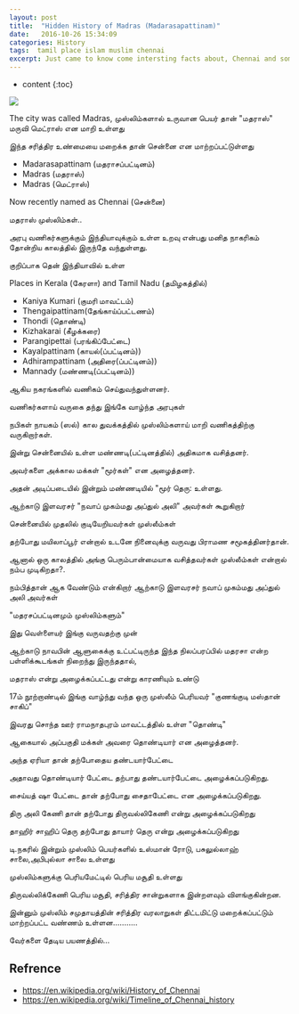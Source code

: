 ```yaml
---
layout: post
title:  "Hidden History of Madras (Madarasapattinam)"
date:   2016-10-26 15:34:09
categories: History
tags:  tamil place islam muslim chennai
excerpt: Just came to know come intersting facts about, Chennai and some places names and thier connection with early Muslims
---
```


* content
{:toc}

![](https://upload.wikimedia.org/wikipedia/commons/4/4f/Fort_St._George%2C_Chennai.jpg)

The city was called Madras, 
முஸ்லிம்களால் உருவான பெயர் தான் "மதராஸ்" மருவி மெட்ராஸ் என மாறி உள்ளது

இந்த சரித்திர உண்மையை மறைக்க தான் சென்னை என மாற்றப்பட்டுள்ளது


* Madarasapattinam (மதராசப்பட்டினம்)
* Madras (மதராஸ்)
* Madras (மெட்ராஸ்)

Now recently named as Chennai (சென்னை)

மதராஸ் முஸ்லிம்கள்..

அரபு வணிகர்களுக்கும் இந்தியாவுக்கும் உள்ள உறவு என்பது மனித நாகரிகம் தோன்றிய காலத்தில் இருந்தே வந்துள்ளது.

குறிப்பாக தென் இந்தியாவில் உள்ள

Places in Kerala (கேரளா) and Tamil Nadu (தமிழகத்தில்)

* Kaniya Kumari (குமரி மாவட்டம்)
* Thengaipattinam(தேங்காய்ப்பட்டணம்)
* Thondi (தொண்டி)
* Kizhakarai (கீழக்கரை)
* Parangipettai (பரங்கிப்பேட்டை)
* Kayalpattinam (காயல்(ப்பட்டினம்))
* Adhirampattinam (அதிரை(ப்பட்டினம்))
* Mannady (மண்ணடி(ப்பட்டினம்))

ஆகிய நகரங்களில் வணிகம் செய்துவந்துள்ளனர்.

வணிகர்களாய் வருகை தந்து இங்கே வாழ்ந்த அரபுகள்

நபிகள் நாயகம் (ஸல்) கால துவக்கத்தில் முஸ்லிம்களாய் மாறி வணிகத்திற்கு வருகிறார்கள்.

இன்று சென்னையில் உள்ள மண்ணடி(பட்டினத்தில்) அதிகமாக வசித்தனர்.

அவர்களை அக்கால மக்கள் "மூர்கள்" என அழைத்தனர்.

அதன் அடிப்படையில் இன்றும் மண்ணடியில் "மூர் தெரு: உள்ளது.

ஆற்காடு இளவரசர் "நவாப் முகம்மது அப்துல் அலி" அவர்கள் கூறுகிறார்

சென்னையில் முதலில் குடியேறியவர்கள் முஸ்லீம்கள்

தற்போது மயிலாப்பூர் என்றால் உடனே நினைவுக்கு வருவது பிராமண சமூகத்தினர்தான்.

ஆனால் ஒரு காலத்தில் அங்கு பெரும்பான்மையாக வசித்தவர்கள் முஸ்லீம்கள் என்றால் நம்ப முடிகிறதா?.

நம்பித்தான் ஆக வேண்டும் என்கிறார் ஆற்காடு இளவரசர் நவாப் முகம்மது அப்துல் அலி அவர்கள்

"மதரசப்பட்டினமும் முஸ்லிம்களும்"

இது வெள்ளையர் இங்கு வருவதற்கு முன்

ஆற்காடு நாவபின் ஆளுகைக்கு உட்பட்டிருந்த இந்த நிலப்பரப்பில் மதரசா என்ற பள்ளிக்கூடங்கள் நிறைந்து இருந்ததால்,

மதராஸ் என்று அழைக்கப்பட்டது என்று காரணியும் உண்டு

17ம் நூற்றாண்டில் இங்கு வாழ்ந்து வந்த ஒரு முஸ்லீம் பெரியவர் "குணங்குடி மஸ்தான் சாகிப்"

இவரது சொந்த ஊர் ராமநாதபுரம் மாவட்டத்தில் உள்ள "தொண்டி"

ஆகையால் அப்பகுதி மக்கள் அவரை தொண்டியார் என அழைத்தனர்.

அந்த ஏரியா தான் தற்போதைய தண்டயார்பேட்டை

அதாவது தொண்டியார் பேட்டை தற்பாது தண்டயார்பேட்டை அழைக்கப்படுகிறது.

சைய்யத் ஷா பேட்டை தான் தற்போது சைதாபேட்டை என அழைக்கப்படுகிறது.

திரு அலி கேணி தான் தற்போது திருவல்லிகேணி என்று அழைக்கப்படுகிறது

தாஹிர் சாஹிப் தெரு தற்போது தாயார் தெரு என்று அழைக்கப்படுகிறது

டி.நகரில் இன்றும் முஸ்லிம் பெயர்களில் உஸ்மான் ரோடு, பசுலுல்லாஹ் சாலை,அபிபுல்லா சாலை உள்ளது

முஸ்லிம்களுக்கு பெரியமேட்டில் பெரிய மசூதி உள்ளது

திருவல்லிக்கேணி பெரிய மசூதி, சரித்திர சான்றுகளாக இன்றளவும் விளங்குகின்றன.

இன்னும் முஸ்லிம் சமுதாயத்தின் சரித்திர வரலாறுகள் திட்டமிட்டு  மறைக்கப்பட்டும் மாற்றப்பட்ட வண்ணம் உள்ளன...........

வேர்களை தேடிய பயணத்தில்...

## Refrence

* https://en.wikipedia.org/wiki/History_of_Chennai
* https://en.wikipedia.org/wiki/Timeline_of_Chennai_history
